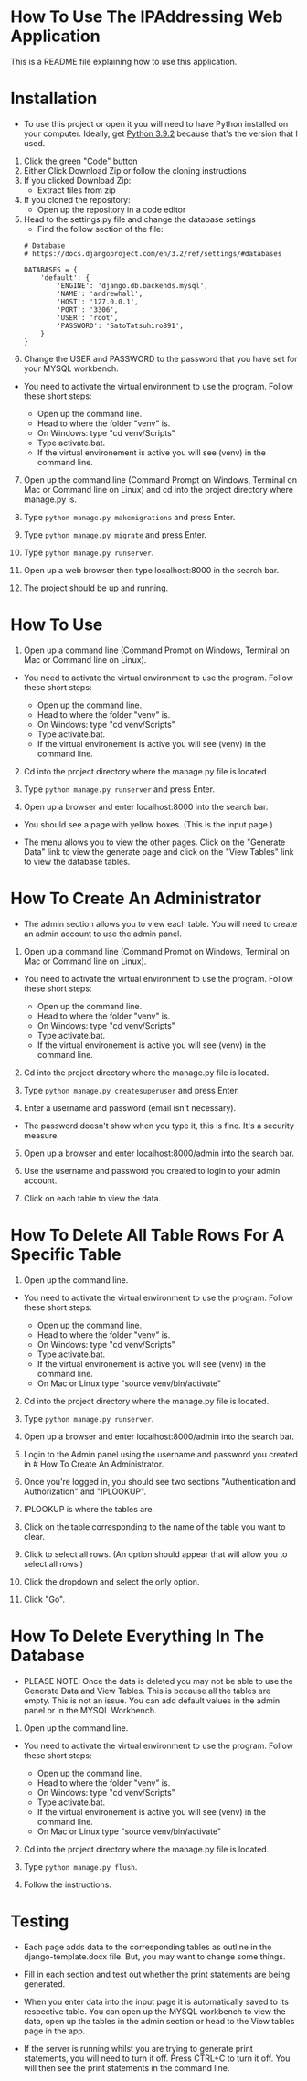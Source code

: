 # How To Use The IPAddressing Web Application

This is a README file explaining how to use this application.

# Installation
* To use this project or open it you will need to have Python installed on your computer. Ideally, get [Python 3.9.2](https://www.python.org/downloads/release/python-392/) because that's the version that I used.

1. Click the green "Code" button
2. Either Click Download Zip or follow the cloning instructions
3. If you clicked Download Zip:
    * Extract files from zip
4. If you cloned the repository:
    * Open up the repository in a code editor
5. Head to the settings.py file and change the database settings
    * Find the follow section of the file:
    ```
    # Database
    # https://docs.djangoproject.com/en/3.2/ref/settings/#databases

    DATABASES = {
        'default': {
            'ENGINE': 'django.db.backends.mysql',
            'NAME': 'andrewhall',
            'HOST': '127.0.0.1',
            'PORT': '3306',
            'USER': 'root',
            'PASSWORD': 'SatoTatsuhiro891',
        }
    }
    ```
6. Change the USER and PASSWORD to the password that you have set for your MYSQL workbench.

* You need to activate the virtual environment to use the program. Follow these short steps:

    - Open up the command line.
    - Head to where the folder "venv" is.
    - On Windows: type "cd venv/Scripts"
    - Type activate.bat. 
    - If the virtual environement is active you will see (venv) in the command line.

7. Open up the command line (Command Prompt on Windows, Terminal on Mac or Command line on Linux) and cd into the project directory where manage.py is.

8. Type `python manage.py makemigrations` and press Enter.

9. Type `python manage.py migrate` and press Enter.

10. Type `python manage.py runserver`.

11. Open up a web browser then type localhost:8000 in the search bar.

12. The project should be up and running.

# How To Use

1. Open up a command line (Command Prompt on Windows, Terminal on Mac or Command line on Linux).

* You need to activate the virtual environment to use the program. Follow these short steps:

    - Open up the command line.
    - Head to where the folder "venv" is.
    - On Windows: type "cd venv/Scripts"
    - Type activate.bat. 
    - If the virtual environement is active you will see (venv) in the command line.

2. Cd into the project directory where the manage.py file is located.

3. Type `python manage.py runserver` and press Enter.

4. Open up a browser and enter localhost:8000 into the search bar.

* You should see a page with yellow boxes. (This is the input page.)

* The menu allows you to view the other pages. Click on the "Generate Data" link to view the generate page
and click on the "View Tables" link to view the database tables.


# How To Create An Administrator

* The admin section allows you to view each table. You will need to create an admin account to use the admin panel.

1. Open up a command line (Command Prompt on Windows, Terminal on Mac or Command line on Linux).

* You need to activate the virtual environment to use the program. Follow these short steps:

    - Open up the command line.
    - Head to where the folder "venv" is.
    - On Windows: type "cd venv/Scripts"
    - Type activate.bat. 
    - If the virtual environement is active you will see (venv) in the command line.

2. Cd into the project directory where the manage.py file is located.

3. Type `python manage.py createsuperuser` and press Enter.

4. Enter a username and password (email isn't necessary). 

* The password doesn't show when you type it, this is fine. It's a security measure.

5. Open up a browser and enter localhost:8000/admin into the search bar.

6. Use the username and password you created to login to your admin account.

7. Click on each table to view the data.

# How To Delete All Table Rows For A Specific Table

1. Open up the command line.

* You need to activate the virtual environment to use the program. Follow these short steps:

    - Open up the command line.
    - Head to where the folder "venv" is.
    - On Windows: type "cd venv/Scripts"
    - Type activate.bat. 
    - If the virtual environement is active you will see (venv) in the command line.
    - On Mac or Linux type "source venv/bin/activate"


2. Cd into the project directory where the manage.py file is located.

3. Type `python manage.py runserver`.

4. Open up a browser and enter localhost:8000/admin into the search bar.

5. Login to the Admin panel using the username and password you created in # How To Create An Administrator.

6. Once you're logged in, you should see two sections "Authentication and Authorization" and "IPLOOKUP".

7. IPLOOKUP is where the tables are.

8. Click on the table corresponding to the name of the table you want to clear. 

9. Click to select all rows. (An option should appear that will allow you to select all rows.)

10. Click the dropdown and select the only option.

11. Click "Go".


# How To Delete Everything In The Database

* PLEASE NOTE: Once the data is deleted you may not be able to use the Generate Data and View Tables. This is because all the tables are empty. This is not an issue. You can add default values in the admin panel or in the MYSQL Workbench.

1. Open up the command line.

* You need to activate the virtual environment to use the program. Follow these short steps:

    - Open up the command line.
    - Head to where the folder "venv" is.
    - On Windows: type "cd venv/Scripts"
    - Type activate.bat. 
    - If the virtual environement is active you will see (venv) in the command line.
    - On Mac or Linux type "source venv/bin/activate"

2. Cd into the project directory where the manage.py file is located.

3. Type `python manage.py flush`.

4. Follow the instructions.

# Testing

* Each page adds data to the corresponding tables as outline in the django-template.docx file. But, you may want to change some things. 

* Fill in each section and test out whether the print statements are being generated.

* When you enter data into the input page it is automatically saved to its respective table. You can open up the MYSQL workbench to view the data, open up the tables in the admin section or head to the View tables page in the app.

* If the server is running whilst you are trying to generate print statements, you will need to turn it off. Press CTRL+C to turn it off. You will then see the print statements in the command line.


